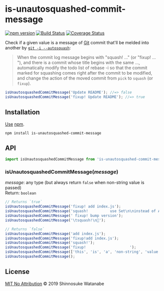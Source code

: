 # is-unautosquashed-commit-message

[![npm version](https://img.shields.io/npm/v/is-unautosquashed-commit-message.svg)](https://www.npmjs.com/package/is-unautosquashed-commit-message)
[![Build Status](https://travis-ci.com/shinnn/is-unautosquashed-commit-message.svg?branch=master)](https://travis-ci.com/shinnn/is-unautosquashed-commit-message)
[![Coverage Status](https://img.shields.io/coveralls/shinnn/is-unautosquashed-commit-message.svg)](https://coveralls.io/github/shinnn/is-unautosquashed-commit-message)

Check if a given value is a message of [Git](https://git-scm.com/) commit that'll be melded into another by [`git -i --autosquash`](https://git-scm.com/docs/git-rebase#git-rebase---autosquash):

> When the commit log message begins with "squash! …​" (or "fixup! …​"), and there is a commit whose title begins with the same …​, automatically modify the todo list of rebase -i so that the commit marked for squashing comes right after the commit to be modified, and change the action of the moved commit from `pick` to `squash` (or `fixup`).

```javascript
isUnautosquashedCommitMessage('Update README'); //=> false
isUnautosquashedCommitMessage('fixup! Update README'); //=> true
```

## Installation

[Use](https://docs.npmjs.com/cli/install) [npm](https://docs.npmjs.com/about-npm/).

```
npm install is-unautosquashed-commit-message
```

## API

```javascript
import isUnautosquashedCommitMessage from 'is-unautosquashed-commit-message';
```

### isUnautosquashedCommitMessage(*message*)

*message*: any type (but always return `false` when non-string value is passed)  
Return: `boolean`

```javascript
// Returns `true`
isUnautosquashedCommitMessage('fixup! add index.js');
isUnautosquashedCommitMessage('squash!          use Set\n\ninstead of Array');
isUnautosquashedCommitMessage(' fixup! bump version');
isUnautosquashedCommitMessage('\tsquash!\n🔧');

// Returns `false`
isUnautosquashedCommitMessage('add index.js');
isUnautosquashedCommitMessage('fixup!add index.js');
isUnautosquashedCommitMessage('squash!');
isUnautosquashedCommitMessage('fixup!                    ');
isUnautosquashedCommitMessage(['this', 'is', 'a', 'non-string', 'value']);
isUnautosquashedCommitMessage();
```

## License

[MIT No Attribution](./LICENSE) © 2019 Shinnosuke Watanabe
